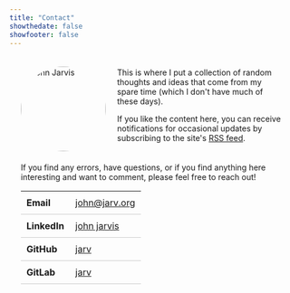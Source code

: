 ```yaml
---
title: "Contact"
showthedate: false
showfooter: false
---
```


<style>
.container {
  max-width: 800px;
  margin: 0 auto;
  padding: 20px;
}

.contact {
  display: flex;
  align-items: center;
  margin-bottom: 20px;
}

.contact img {
  width: 150px;
  height: 150px;
  border-radius: 50%;
  margin-right: 20px;
}

.text {
  flex: 1;
}

table {
  width: 100%;
  border-collapse: collapse;
  margin-bottom: 20px;
}

table td {
  padding: 10px;
  border-bottom: 1px solid #ccc;
}

table td:first-child {
  font-weight: bold;
}

@media only screen and (max-width: 600px) {
  .contact {
    flex-direction: column;
    align-items: center;
  }

  .contact img {
    margin-bottom: 20px;
  }
}
</style>

<div class="container">
<section class="contact">
<img src="/img/j.jpg" alt="John Jarvis">
<div class="text">
  This is where I put a collection of random thoughts and ideas that come from my spare time (which I don't have much of these days).

  If you like the content here, you can receive notifications for occasional updates by subscribing to the site's [RSS feed]("/index.xml").
</div>
</section>

<p>If you find any errors, have questions, or if you find anything here interesting and want to comment, please feel free to reach out!</p>

<table>
  <tr>
    <td>Email</td>
    <td><a href="mailto:john@jarv.org">john@jarv.org</a></td>
  </tr>
  <tr>
    <td>LinkedIn</td>
    <td><a href="https://www.linkedin.com/in/john-jarvis-287a246/">john jarvis</a></td>
  </tr>
  <tr>
    <td>GitHub</td>
    <td><a href="https://github.com/jarv">jarv</a></td>
  </tr>
  <tr>
    <td>GitLab</td>
    <td><a href="https://gitlab.com/jarv">jarv</a></td>
  </tr>
</table>
</div>
